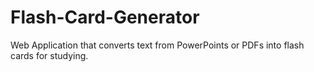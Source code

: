 # Flash-Card-Generator
Web Application that converts text from PowerPoints or PDFs into flash cards for studying.
